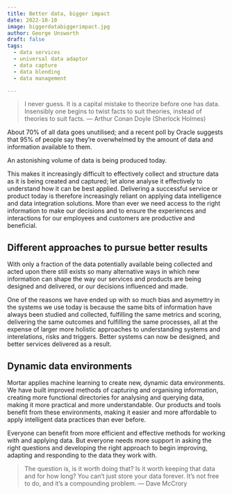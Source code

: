 ```yaml
---
title: Better data, bigger impact
date: 2022-10-10
image: biggerdatabiggerimpact.jpg
author: George Unsworth
draft: false
tags:
  - data services
  - universal data adaptor
  - data capture
  - data blending
  - data management

---
```


> I never guess. It is a capital mistake to theorize before one has data. Insensibly one begins to twist facts to suit theories, instead of theories to suit facts.
— Arthur Conan Doyle (Sherlock Holmes)

About 70% of all data goes unutilised; and a recent poll by Oracle suggests that 95% of people say they’re overwhelmed by the amount of data and information available to them. 

An astonishing volume of data is being produced today. 

This makes it increasingly difficult to effectively collect and structure data as it is being created and captured; let alone analyse it effectively to understand how it can be best applied. Delivering a successful service or product today is therefore increasingly reliant on applying data intelligence and data integration solutions. More than ever we need access to the right information to make our decisions and to ensure the experiences and interactions for our employees and customers are productive and beneficial. 

Different approaches to pursue better results
-------------
With only a fraction of the data potentially available being collected and acted upon there still exists so many alternative ways in which new information can shape the way our services and products are being designed and delivered, or our decisions influenced and made. 

One of the reasons we have ended up with so much bias and asymettry in the systems we use today is because the same bits of information have always been studied and collected, fulfilling the same metrics and scoring, delivering the same outcomes and fulfilling the same processes, all at the expense of larger more holistic approaches to understanding systems and interelations, risks and triggers. Better systems can now be designed, and better services delivered as a result. 

Dynamic data environments
-------------
Mortar applies machine learning to create new, dynamic data environments. We have built improved methods of capturing and organising information, creating more functional directories for analysing and querying data, making it more practical and more understandable. Our products and tools benefit from these environments, making it easier and more affordable to apply intelligent data practices than ever before.  

Everyone can benefit from more efficient and effective methods for working with and applying data. But everyone needs more support in asking the right questions and developing the right approach to begin improving, adapting and responding to the data they work with. 

> The question is, is it worth doing that? Is it worth keeping that data and for how long? You can’t just store your data forever. It’s not free to do, and it’s a compounding problem.
— Dave McCrory

 
